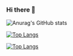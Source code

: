 ### Hi there 👋

![Anurag's GitHub stats](https://github-readme-repo.vercel.app/api?username=devbiel1&theme=midnight-purple&show_icons=true)

[![Top Langs](https://github-readme-stats.vercel.app/api/top-langs/?username=devbiel1&layout=compact&bg_color=000000&title_color=883EDE&text_color=883EDE&icon_color=9D7CD8&border_color=9D7CD8&border_radius=10)](https://github.com/devbiel1)

[![Top Langs](https://github-readme-stats.vercel.app/api/top-langs/?username=johndoe&layout=compact&bg_color=0000FF&title_color=FF0000&text_color=FFFFFF&icon_color=FFFF00)](https://github.com/johndoe)
